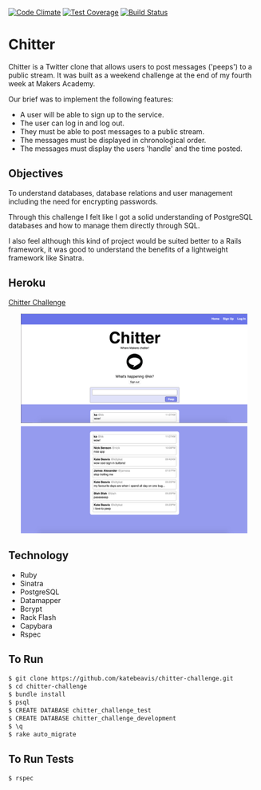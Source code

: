 [![Code Climate](https://codeclimate.com/github/katebeavis/chitter-challenge/badges/gpa.svg)](https://codeclimate.com/github/katebeavis/chitter-challenge) [![Test Coverage](https://codeclimate.com/github/katebeavis/chitter-challenge/badges/coverage.svg)](https://codeclimate.com/github/katebeavis/chitter-challenge) [![Build Status](https://travis-ci.org/katebeavis/chitter-challenge.svg?branch=master)](https://travis-ci.org/katebeavis/chitter-challenge)
# Chitter

Chitter is a Twitter clone that allows users to post messages ('peeps') to a public stream. It was built as a weekend challenge at the end of my fourth week at Makers Academy.

Our brief was to implement the following features:

- A user will be able to sign up to the service.
- The user can log in and log out.
- They must be able to post messages to a public stream.
- The messages must be displayed in chronological order.
- The messages must display the users 'handle' and the time posted.

## Objectives
To understand databases, database relations and user management including the need for encrypting passwords.

Through this challenge I felt like I got a solid understanding of PostgreSQL databases and how to manage them directly through SQL.

I also feel although this kind of project would be suited better to a Rails framework, it was good to understand the benefits of a lightweight framework like Sinatra.

## Heroku
[Chitter Challenge](https://chitter-kate.herokuapp.com)
<div align="center">
  <img width="90%" src="public/images/chitter-header.png">
</div>
<div align="center">
  <img width="90%" src="public/images/chitter-posts.png">
</div>

## Technology
- Ruby
- Sinatra
- PostgreSQL
- Datamapper
- Bcrypt
- Rack Flash
- Capybara
- Rspec

## To Run
```
$ git clone https://github.com/katebeavis/chitter-challenge.git
$ cd chitter-challenge
$ bundle install
$ psql
$ CREATE DATABASE chitter_challenge_test
$ CREATE DATABASE chitter_challenge_development
$ \q
$ rake auto_migrate
```

## To Run Tests
```
$ rspec
```

